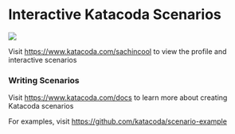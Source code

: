 # Interactive Katacoda Scenarios

[![](http://shields.katacoda.com/katacoda/sachincool/count.svg)](https://www.katacoda.com/sachincool "Get your profile on Katacoda.com")

Visit https://www.katacoda.com/sachincool to view the profile and interactive scenarios

### Writing Scenarios
Visit https://www.katacoda.com/docs to learn more about creating Katacoda scenarios

For examples, visit https://github.com/katacoda/scenario-example
